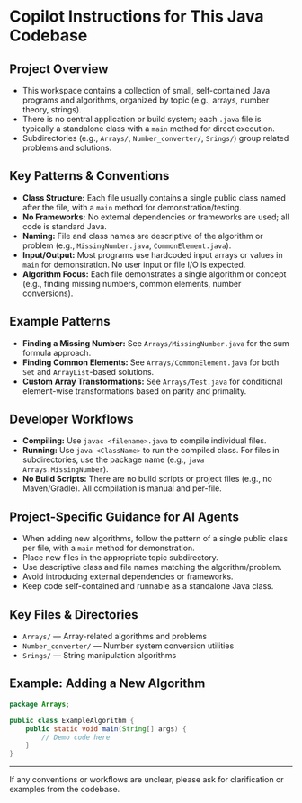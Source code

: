 # Copilot Instructions for This Java Codebase

## Project Overview
- This workspace contains a collection of small, self-contained Java programs and algorithms, organized by topic (e.g., arrays, number theory, strings).
- There is no central application or build system; each `.java` file is typically a standalone class with a `main` method for direct execution.
- Subdirectories (e.g., `Arrays/`, `Number_converter/`, `Srings/`) group related problems and solutions.

## Key Patterns & Conventions
- **Class Structure:** Each file usually contains a single public class named after the file, with a `main` method for demonstration/testing.
- **No Frameworks:** No external dependencies or frameworks are used; all code is standard Java.
- **Naming:** File and class names are descriptive of the algorithm or problem (e.g., `MissingNumber.java`, `CommonElement.java`).
- **Input/Output:** Most programs use hardcoded input arrays or values in `main` for demonstration. No user input or file I/O is expected.
- **Algorithm Focus:** Each file demonstrates a single algorithm or concept (e.g., finding missing numbers, common elements, number conversions).

## Example Patterns
- **Finding a Missing Number:** See `Arrays/MissingNumber.java` for the sum formula approach.
- **Finding Common Elements:** See `Arrays/CommonElement.java` for both `Set` and `ArrayList`-based solutions.
- **Custom Array Transformations:** See `Arrays/Test.java` for conditional element-wise transformations based on parity and primality.

## Developer Workflows
- **Compiling:** Use `javac <filename>.java` to compile individual files.
- **Running:** Use `java <ClassName>` to run the compiled class. For files in subdirectories, use the package name (e.g., `java Arrays.MissingNumber`).
- **No Build Scripts:** There are no build scripts or project files (e.g., no Maven/Gradle). All compilation is manual and per-file.

## Project-Specific Guidance for AI Agents
- When adding new algorithms, follow the pattern of a single public class per file, with a `main` method for demonstration.
- Place new files in the appropriate topic subdirectory.
- Use descriptive class and file names matching the algorithm/problem.
- Avoid introducing external dependencies or frameworks.
- Keep code self-contained and runnable as a standalone Java class.

## Key Files & Directories
- `Arrays/` — Array-related algorithms and problems
- `Number_converter/` — Number system conversion utilities
- `Srings/` — String manipulation algorithms

## Example: Adding a New Algorithm
```java
package Arrays;

public class ExampleAlgorithm {
    public static void main(String[] args) {
        // Demo code here
    }
}
```

---
If any conventions or workflows are unclear, please ask for clarification or examples from the codebase.
